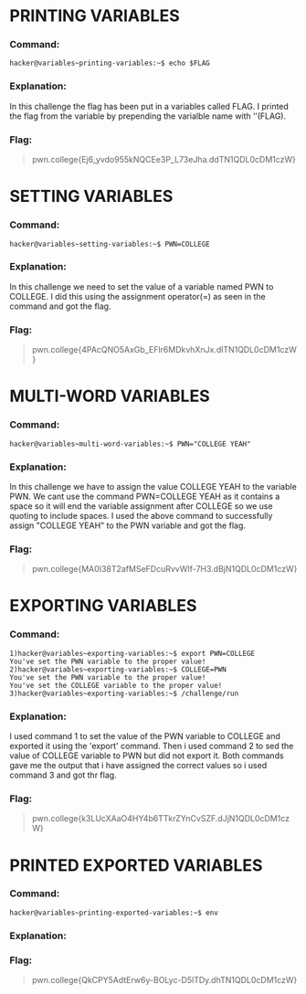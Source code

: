 # PRINTING VARIABLES
### Command:
```
hacker@variables~printing-variables:~$ echo $FLAG
```
### Explanation:
In this challenge the flag has been put in a variables called FLAG. I printed the flag from the variable by prepending the varialble name with '$' ($FLAG). 
### Flag:
>pwn.college{Ej6_yvdo955kNQCEe3P_L73eJha.ddTN1QDL0cDM1czW}
# SETTING VARIABLES
### Command:
```
hacker@variables~setting-variables:~$ PWN=COLLEGE
```
### Explanation:
In this challenge we need to set the value of a variable named PWN to COLLEGE. I did this using the assignment operator(=) as seen in the command and got the flag.
### Flag:
>pwn.college{4PAcQNO5AxGb_EFlr6MDkvhXnJx.dlTN1QDL0cDM1czW}
# MULTI-WORD VARIABLES
### Command:
```
hacker@variables~multi-word-variables:~$ PWN="COLLEGE YEAH"
```
### Explanation:
In this challenge we have to assign the value COLLEGE YEAH to the variable PWN.
We cant use the command PWN=COLLEGE YEAH as it contains a space so it will end the variable assignment after COLLEGE so we use quoting to include spaces.
I used the above command to successfully assign "COLLEGE YEAH" to the PWN variable and got the flag.
### Flag:
>pwn.college{MA0I38T2afMSeFDcuRvvWIf-7H3.dBjN1QDL0cDM1czW}
# EXPORTING VARIABLES
### Command:
```
1)hacker@variables~exporting-variables:~$ export PWN=COLLEGE
You've set the PWN variable to the proper value!
2)hacker@variables~exporting-variables:~$ COLLEGE=PWN
You've set the PWN variable to the proper value!
You've set the COLLEGE variable to the proper value!
3)hacker@variables~exporting-variables:~$ /challenge/run
```
### Explanation:
I used command 1 to set the value of the PWN variable to COLLEGE and exported it using the 'export' command.
Then i used command 2 to sed the value of COLLEGE variable to PWN but did not export it.
Both commands gave me the output that i have assigned the correct values so i used command 3 and got thr flag.
### Flag:
>pwn.college{k3LUcXAaO4HY4b6TTkrZYnCvSZF.dJjN1QDL0cDM1czW}
# PRINTED EXPORTED VARIABLES
### Command:
```
hacker@variables~printing-exported-variables:~$ env
```
### Explanation:

### Flag:
>pwn.college{QkCPY5AdtErw6y-BOLyc-D5lTDy.dhTN1QDL0cDM1czW}
